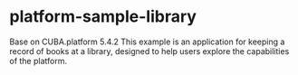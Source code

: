 # platform-sample-library
Base on CUBA.platform 5.4.2
This example is an application for keeping a record of books at a library, designed to help users explore the capabilities of the platform.
